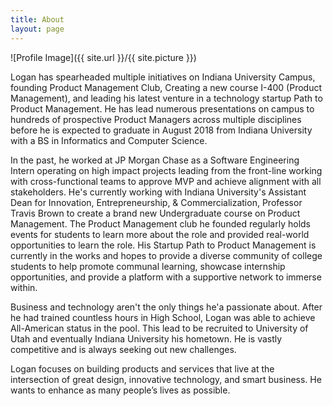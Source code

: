 ```yaml
---
title: About
layout: page
---
```

![Profile Image]({{ site.url }}/{{ site.picture }})

<p>Logan has spearheaded multiple initiatives on Indiana University Campus, founding Product Management Club, Creating a new course I-400 (Product Management), and leading his latest venture in a technology startup Path to Product Management. He has lead numerous presentations on campus to hundreds of prospective Product Managers across multiple disciplines before he is expected to graduate in August 2018 from Indiana University with a BS in Informatics and Computer Science.</p>

<p>In the past, he worked at JP Morgan Chase as a Software Engineering Intern operating on high impact projects leading from the front-line working with cross-functional teams to approve MVP and achieve alignment with all stakeholders. He's currently working with Indiana University's Assistant Dean for Innovation, Entrepreneurship, & Commercialization, Professor Travis Brown to create a brand new Undergraduate course on Product Management.  The Product Management club he founded regularly holds events for students to learn more about the role and provided real-world opportunities to learn the role. His Startup Path to Product Management is currently in the works and hopes to provide a diverse community of college students to help promote communal learning, showcase internship opportunities, and provide a platform with a supportive network to immerse within.</p>

<p>Business and technology aren't the only things he'a passionate about. After he had trained countless hours in High School, Logan was able to achieve All-American status in the pool. This lead to be recruited to University of Utah and eventually Indiana University his hometown. He is vastly competitive and is always seeking out new challenges.</p>

<p>Logan focuses on building products and services that live at the intersection of great design, innovative technology, and smart business. He wants to enhance as many people’s lives as possible.</p>

